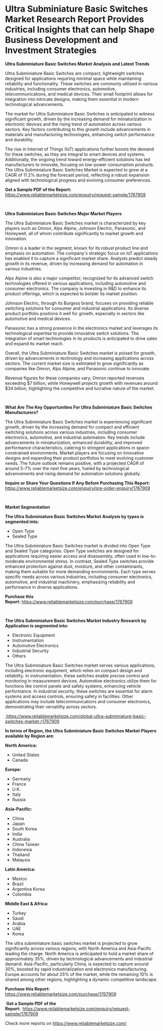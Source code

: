 <p><h1>Ultra Subminiature Basic Switches Market Research Report Provides Critical Insights that can help Shape Business Development and Investment Strategies</h1></p><p><strong>Ultra Subminiature Basic Switches Market Analysis and Latest Trends</strong></p>
<p><p>Ultra Subminiature Basic Switches are compact, lightweight switches designed for applications requiring minimal space while maintaining reliability and functionality. These switches are commonly utilized in various industries, including consumer electronics, automotive, telecommunications, and medical devices. Their small footprint allows for integration into intricate designs, making them essential in modern technological advancements.</p><p>The market for Ultra Subminiature Basic Switches is anticipated to witness significant growth, driven by the increasing demand for miniaturization in electronic devices and the rising trend of automation across various sectors. Key factors contributing to this growth include advancements in materials and manufacturing technologies, enhancing switch performance and durability. </p><p>The rise in Internet of Things (IoT) applications further boosts the demand for these switches, as they are integral to smart devices and systems. Additionally, the ongoing trend toward energy-efficient solutions has led manufacturers to innovate, focusing on low-power consumption products. The Ultra Subminiature Basic Switches Market is expected to grow at a CAGR of 11.2% during the forecast period, reflecting a robust expansion aligned with technological progress and evolving consumer preferences.</p></p>
<p><strong>Get a Sample PDF of the Report:&nbsp;</strong> <a href="https://www.reliablemarketsize.com/enquiry/request-sample/1767909?utm_campaign=2180&utm_medium=2&utm_source=Github&utm_content=ia&utm_term=28022025&utm_id=ultra-subminiature-basic-switches">https://www.reliablemarketsize.com/enquiry/request-sample/1767909</a></p>
<p>&nbsp;</p>
<p><strong>Ultra Subminiature Basic Switches Major Market Players</strong></p>
<p><p>The Ultra Subminiature Basic Switches market is characterized by key players such as Omron, Alps Alpine, Johnson Electric, Panasonic, and Honeywell, all of whom contribute significantly to market growth and innovation.</p><p>Omron is a leader in the segment, known for its robust product line and emphasis on automation. The company's strategic focus on IoT applications has enabled it to capture a significant market share. Analysts predict steady growth in its revenue, driven by increasing demand for automation in various industries.</p><p>Alps Alpine is also a major competitor, recognized for its advanced switch technologies offered in various applications, including automotive and consumer electronics. The company is investing in R&D to enhance its product offerings, which is expected to bolster its market position.</p><p>Johnson Electric, through its Burgess brand, focuses on providing reliable switching solutions for consumer and industrial applications. Its diverse product portfolio positions it well for growth, especially in sectors like automotive and medical devices.</p><p>Panasonic has a strong presence in the electronics market and leverages its technological expertise to provide innovative switch solutions. The integration of smart technologies in its products is anticipated to drive sales and expand its market reach.</p><p>Overall, the Ultra Subminiature Basic Switches market is poised for growth, driven by advancements in technology and increasing applications across sectors. The current market size is estimated to grow significantly as companies like Omron, Alps Alpine, and Panasonic continue to innovate.</p><p>Revenue figures for these companies vary; Omron reported revenues exceeding $7 billion, while Honeywell projects growth with revenues around $34 billion, highlighting the competitive and lucrative nature of the market.</p></p>
<p>&nbsp;</p>
<p><strong>What Are The Key Opportunities For Ultra Subminiature Basic Switches Manufacturers?</strong></p>
<p><p>The Ultra Subminiature Basic Switches market is experiencing significant growth, driven by the increasing demand for compact and efficient switching solutions across various industries, including consumer electronics, automotive, and industrial automation. Key trends include advancements in miniaturization, enhanced durability, and improved performance characteristics, catering to stringent applications in space-constrained environments. Market players are focusing on innovative designs and expanding their product portfolios to meet evolving customer needs. The future outlook remains positive, with a projected CAGR of around 5-7% over the next five years, fueled by technological advancements and rising demand for automation solutions globally.</p></p>
<p><strong>Inquire or Share Your Questions If Any Before Purchasing This Report:</strong> <a href="https://www.reliablemarketsize.com/enquiry/pre-order-enquiry/1767909?utm_campaign=2180&utm_medium=2&utm_source=Github&utm_content=ia&utm_term=28022025&utm_id=ultra-subminiature-basic-switches">https://www.reliablemarketsize.com/enquiry/pre-order-enquiry/1767909</a></p>
<p>&nbsp;</p>
<p><strong>Market Segmentation</strong></p>
<p><strong>The Ultra Subminiature Basic Switches Market Analysis by types is segmented into:</strong></p>
<p><ul><li>Open Type</li><li>Sealed Type</li></ul></p>
<p><p>The Ultra Subminiature Basic Switches market is divided into Open Type and Sealed Type categories. Open Type switches are designed for applications requiring easier access and disassembly, often used in low-to-moderate environmental stress. In contrast, Sealed Type switches provide enhanced protection against dust, moisture, and other contaminants, making them suitable for more demanding environments. Each type serves specific needs across various industries, including consumer electronics, automotive, and industrial machinery, emphasizing reliability and performance in diverse applications.</p></p>
<p><strong>Purchase this Report:&nbsp;</strong><a href="https://www.reliablemarketsize.com/purchase/1767909?utm_campaign=2180&utm_medium=2&utm_source=Github&utm_content=ia&utm_term=28022025&utm_id=ultra-subminiature-basic-switches">https://www.reliablemarketsize.com/purchase/1767909</a></p>
<p>&nbsp;</p>
<p><strong>The Ultra Subminiature Basic Switches Market Industry Research by Application is segmented into:</strong></p>
<p><ul><li>Electronic Equipment</li><li>Instrumentation</li><li>Automotive Electronics</li><li>Industrial Security</li><li>Others</li></ul></p>
<p><p>The Ultra Subminiature Basic Switches market serves various applications, including electronic equipment, which relies on compact design and reliability. In instrumentation, these switches enable precise control and monitoring in measurement devices. Automotive electronics utilize them for functions like control panels and safety systems, enhancing vehicle performance. In industrial security, these switches are essential for alarm systems and access controls, ensuring safety in facilities. Other applications may include telecommunications and consumer electronics, demonstrating their versatility across sectors.</p></p>
<p><a href="https://www.reliablemarketsize.com/global-ultra-subminiature-basic-switches-market-r1767909?utm_campaign=2180&utm_medium=2&utm_source=Github&utm_content=ia&utm_term=28022025&utm_id=ultra-subminiature-basic-switches">&nbsp;https://www.reliablemarketsize.com/global-ultra-subminiature-basic-switches-market-r1767909</a></p>
<p><strong>In terms of Region, the Ultra Subminiature Basic Switches Market Players available by Region are:</strong></p>
<p>
    <p> <strong> North America: </strong>
        <ul>
            <li>United States</li>
            <li>Canada</li>
        </ul>
        </p> 
    <p> <strong> Europe: </strong>
        <ul>
            <li>Germany</li>
            <li>France</li>
            <li>U.K.</li>
            <li>Italy</li>
            <li>Russia</li>
        </ul>
        </p> 
    <p> <strong> Asia-Pacific: </strong>
        <ul>
            <li>China</li>
            <li>Japan</li>
            <li>South Korea</li>
            <li>India</li>
            <li>Australia</li>
            <li>China Taiwan</li>
            <li>Indonesia</li>
            <li>Thailand</li>
            <li>Malaysia</li>
        </ul>
        </p> 
    <p> <strong> Latin America: </strong>
        <ul>
            <li>Mexico</li>
            <li>Brazil</li>
            <li>Argentina Korea</li>
            <li>Colombia</li>
        </ul>
        </p> 
    <p> <strong> Middle East & Africa: </strong>
        <ul>
            <li>Turkey</li>
            <li>Saudi</li>
            <li>Arabia</li>
            <li>UAE</li>
            <li>Korea</li>
        </ul>
    </p>
    </p>
<p><p>The ultra subminiature basic switches market is projected to grow significantly across various regions, with North America and Asia-Pacific leading the charge. North America is anticipated to hold a market share of approximately 35%, driven by technological advancements and industrial demand. Asia-Pacific, particularly China, is expected to capture around 30%, boosted by rapid industrialization and electronics manufacturing. Europe accounts for about 25% of the market, while the remaining 10% is shared among other regions, highlighting a dynamic competitive landscape.</p></p>
<p><strong>Purchase this Report: </strong><a href="https://www.reliablemarketsize.com/purchase/1767909?utm_campaign=2180&utm_medium=2&utm_source=Github&utm_content=ia&utm_term=28022025&utm_id=ultra-subminiature-basic-switches">https://www.reliablemarketsize.com/purchase/1767909</a></p>
<p>&nbsp;<strong>Get a Sample PDF of the Report:&nbsp;&nbsp;</strong><a href="https://www.reliablemarketsize.com/enquiry/request-sample/1767909?utm_campaign=2180&utm_medium=2&utm_source=Github&utm_content=ia&utm_term=28022025&utm_id=ultra-subminiature-basic-switches">https://www.reliablemarketsize.com/enquiry/request-sample/1767909</a></p>
<p><strong></strong></p>
<p>Check more reports on <a href="https://www.reliablemarketsize.com/?utm_campaign=2180&utm_medium=2&utm_source=Github&utm_content=ia&utm_term=28022025&utm_id=ultra-subminiature-basic-switches">https://www.reliablemarketsize.com/</a></p>